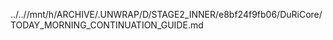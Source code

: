 ../..//mnt/h/ARCHIVE/.UNWRAP/D/STAGE2_INNER/e8bf24f9fb06/DuRiCore/TODAY_MORNING_CONTINUATION_GUIDE.md